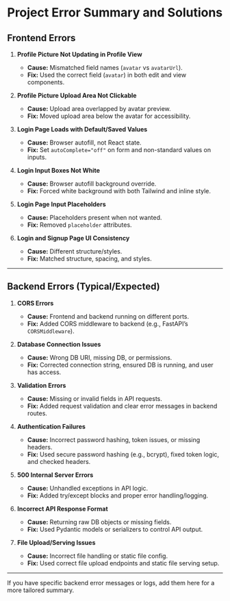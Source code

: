 # Project Error Summary and Solutions

## Frontend Errors

1. **Profile Picture Not Updating in Profile View**
   - **Cause:** Mismatched field names (`avatar` vs `avatarUrl`).
   - **Fix:** Used the correct field (`avatar`) in both edit and view components.

2. **Profile Picture Upload Area Not Clickable**
   - **Cause:** Upload area overlapped by avatar preview.
   - **Fix:** Moved upload area below the avatar for accessibility.

3. **Login Page Loads with Default/Saved Values**
   - **Cause:** Browser autofill, not React state.
   - **Fix:** Set `autoComplete="off"` on form and non-standard values on inputs.

4. **Login Input Boxes Not White**
   - **Cause:** Browser autofill background override.
   - **Fix:** Forced white background with both Tailwind and inline style.

5. **Login Page Input Placeholders**
   - **Cause:** Placeholders present when not wanted.
   - **Fix:** Removed `placeholder` attributes.

6. **Login and Signup Page UI Consistency**
   - **Cause:** Different structure/styles.
   - **Fix:** Matched structure, spacing, and styles.

---

## Backend Errors (Typical/Expected)

1. **CORS Errors**
   - **Cause:** Frontend and backend running on different ports.
   - **Fix:** Added CORS middleware to backend (e.g., FastAPI’s `CORSMiddleware`).

2. **Database Connection Issues**
   - **Cause:** Wrong DB URI, missing DB, or permissions.
   - **Fix:** Corrected connection string, ensured DB is running, and user has access.

3. **Validation Errors**
   - **Cause:** Missing or invalid fields in API requests.
   - **Fix:** Added request validation and clear error messages in backend routes.

4. **Authentication Failures**
   - **Cause:** Incorrect password hashing, token issues, or missing headers.
   - **Fix:** Used secure password hashing (e.g., bcrypt), fixed token logic, and checked headers.

5. **500 Internal Server Errors**
   - **Cause:** Unhandled exceptions in API logic.
   - **Fix:** Added try/except blocks and proper error handling/logging.

6. **Incorrect API Response Format**
   - **Cause:** Returning raw DB objects or missing fields.
   - **Fix:** Used Pydantic models or serializers to control API output.

7. **File Upload/Serving Issues**
   - **Cause:** Incorrect file handling or static file config.
   - **Fix:** Used correct file upload endpoints and static file serving setup.

---

If you have specific backend error messages or logs, add them here for a more tailored summary.
